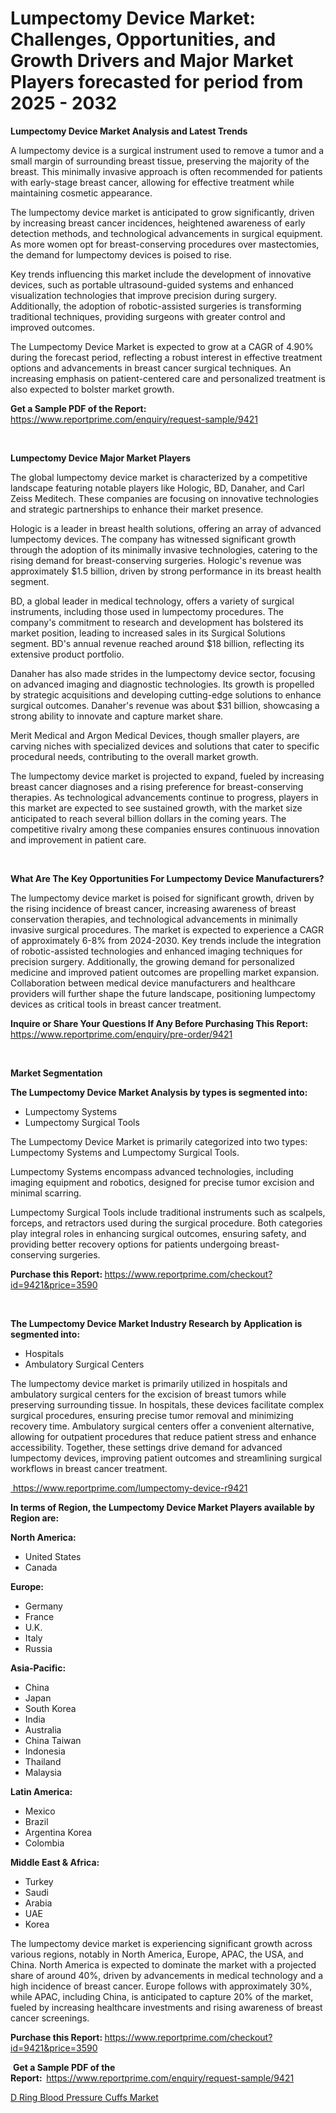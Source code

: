<p><h1>Lumpectomy Device Market: Challenges, Opportunities, and Growth Drivers and Major Market Players forecasted for period from 2025 - 2032</h1></p><p><strong>Lumpectomy Device Market Analysis and Latest Trends</strong></p>
<p><p>A lumpectomy device is a surgical instrument used to remove a tumor and a small margin of surrounding breast tissue, preserving the majority of the breast. This minimally invasive approach is often recommended for patients with early-stage breast cancer, allowing for effective treatment while maintaining cosmetic appearance. </p><p>The lumpectomy device market is anticipated to grow significantly, driven by increasing breast cancer incidences, heightened awareness of early detection methods, and technological advancements in surgical equipment. As more women opt for breast-conserving procedures over mastectomies, the demand for lumpectomy devices is poised to rise. </p><p>Key trends influencing this market include the development of innovative devices, such as portable ultrasound-guided systems and enhanced visualization technologies that improve precision during surgery. Additionally, the adoption of robotic-assisted surgeries is transforming traditional techniques, providing surgeons with greater control and improved outcomes. </p><p>The Lumpectomy Device Market is expected to grow at a CAGR of 4.90% during the forecast period, reflecting a robust interest in effective treatment options and advancements in breast cancer surgical techniques. An increasing emphasis on patient-centered care and personalized treatment is also expected to bolster market growth.</p></p>
<p><strong>Get a Sample PDF of the Report:&nbsp;</strong> <a href="https://www.reportprime.com/enquiry/request-sample/9421?utm_campaign=3108&utm_medium=2&utm_source=Github&utm_content=ia&utm_term=20032025&utm_id=lumpectomy-device">https://www.reportprime.com/enquiry/request-sample/9421</a></p>
<p>&nbsp;</p>
<p><strong>Lumpectomy Device Major Market Players</strong></p>
<p><p>The global lumpectomy device market is characterized by a competitive landscape featuring notable players like Hologic, BD, Danaher, and Carl Zeiss Meditech. These companies are focusing on innovative technologies and strategic partnerships to enhance their market presence.</p><p>Hologic is a leader in breast health solutions, offering an array of advanced lumpectomy devices. The company has witnessed significant growth through the adoption of its minimally invasive technologies, catering to the rising demand for breast-conserving surgeries. Hologic's revenue was approximately $1.5 billion, driven by strong performance in its breast health segment.</p><p>BD, a global leader in medical technology, offers a variety of surgical instruments, including those used in lumpectomy procedures. The company's commitment to research and development has bolstered its market position, leading to increased sales in its Surgical Solutions segment. BD's annual revenue reached around $18 billion, reflecting its extensive product portfolio.</p><p>Danaher has also made strides in the lumpectomy device sector, focusing on advanced imaging and diagnostic technologies. Its growth is propelled by strategic acquisitions and developing cutting-edge solutions to enhance surgical outcomes. Danaher's revenue was about $31 billion, showcasing a strong ability to innovate and capture market share.</p><p>Merit Medical and Argon Medical Devices, though smaller players, are carving niches with specialized devices and solutions that cater to specific procedural needs, contributing to the overall market growth.</p><p>The lumpectomy device market is projected to expand, fueled by increasing breast cancer diagnoses and a rising preference for breast-conserving therapies. As technological advancements continue to progress, players in this market are expected to see sustained growth, with the market size anticipated to reach several billion dollars in the coming years. The competitive rivalry among these companies ensures continuous innovation and improvement in patient care.</p></p>
<p>&nbsp;</p>
<p><strong>What Are The Key Opportunities For Lumpectomy Device Manufacturers?</strong></p>
<p><p>The lumpectomy device market is poised for significant growth, driven by the rising incidence of breast cancer, increasing awareness of breast conservation therapies, and technological advancements in minimally invasive surgical procedures. The market is expected to experience a CAGR of approximately 6-8% from 2024-2030. Key trends include the integration of robotic-assisted technologies and enhanced imaging techniques for precision surgery. Additionally, the growing demand for personalized medicine and improved patient outcomes are propelling market expansion. Collaboration between medical device manufacturers and healthcare providers will further shape the future landscape, positioning lumpectomy devices as critical tools in breast cancer treatment.</p></p>
<p><strong>Inquire or Share Your Questions If Any Before Purchasing This Report:</strong> <a href="https://www.reportprime.com/enquiry/pre-order/9421?utm_campaign=3108&utm_medium=2&utm_source=Github&utm_content=ia&utm_term=20032025&utm_id=lumpectomy-device">https://www.reportprime.com/enquiry/pre-order/9421</a></p>
<p>&nbsp;</p>
<p><strong>Market Segmentation</strong></p>
<p><strong>The Lumpectomy Device Market Analysis by types is segmented into:</strong></p>
<p><ul><li>Lumpectomy Systems</li><li>Lumpectomy Surgical Tools</li></ul></p>
<p><p>The Lumpectomy Device Market is primarily categorized into two types: Lumpectomy Systems and Lumpectomy Surgical Tools. </p><p>Lumpectomy Systems encompass advanced technologies, including imaging equipment and robotics, designed for precise tumor excision and minimal scarring. </p><p>Lumpectomy Surgical Tools include traditional instruments such as scalpels, forceps, and retractors used during the surgical procedure. Both categories play integral roles in enhancing surgical outcomes, ensuring safety, and providing better recovery options for patients undergoing breast-conserving surgeries.</p></p>
<p><strong>Purchase this Report:&nbsp;</strong><a href="https://www.reportprime.com/checkout?id=9421&price=3590&utm_campaign=3108&utm_medium=2&utm_source=Github&utm_content=ia&utm_term=20032025&utm_id=lumpectomy-device">https://www.reportprime.com/checkout?id=9421&price=3590</a></p>
<p>&nbsp;</p>
<p><strong>The Lumpectomy Device Market Industry Research by Application is segmented into:</strong></p>
<p><ul><li>Hospitals</li><li>Ambulatory Surgical Centers</li></ul></p>
<p><p>The lumpectomy device market is primarily utilized in hospitals and ambulatory surgical centers for the excision of breast tumors while preserving surrounding tissue. In hospitals, these devices facilitate complex surgical procedures, ensuring precise tumor removal and minimizing recovery time. Ambulatory surgical centers offer a convenient alternative, allowing for outpatient procedures that reduce patient stress and enhance accessibility. Together, these settings drive demand for advanced lumpectomy devices, improving patient outcomes and streamlining surgical workflows in breast cancer treatment.</p></p>
<p><a href="https://www.reportprime.com/lumpectomy-device-r9421?utm_campaign=3108&utm_medium=2&utm_source=Github&utm_content=ia&utm_term=20032025&utm_id=lumpectomy-device">&nbsp;https://www.reportprime.com/lumpectomy-device-r9421</a></p>
<p><strong>In terms of Region, the Lumpectomy Device Market Players available by Region are:</strong></p>
<p>
    <p> <strong> North America: </strong>
        <ul>
            <li>United States</li>
            <li>Canada</li>
        </ul>
        </p> 
    <p> <strong> Europe: </strong>
        <ul>
            <li>Germany</li>
            <li>France</li>
            <li>U.K.</li>
            <li>Italy</li>
            <li>Russia</li>
        </ul>
        </p> 
    <p> <strong> Asia-Pacific: </strong>
        <ul>
            <li>China</li>
            <li>Japan</li>
            <li>South Korea</li>
            <li>India</li>
            <li>Australia</li>
            <li>China Taiwan</li>
            <li>Indonesia</li>
            <li>Thailand</li>
            <li>Malaysia</li>
        </ul>
        </p> 
    <p> <strong> Latin America: </strong>
        <ul>
            <li>Mexico</li>
            <li>Brazil</li>
            <li>Argentina Korea</li>
            <li>Colombia</li>
        </ul>
        </p> 
    <p> <strong> Middle East & Africa: </strong>
        <ul>
            <li>Turkey</li>
            <li>Saudi</li>
            <li>Arabia</li>
            <li>UAE</li>
            <li>Korea</li>
        </ul>
    </p>
    </p>
<p><p>The lumpectomy device market is experiencing significant growth across various regions, notably in North America, Europe, APAC, the USA, and China. North America is expected to dominate the market with a projected share of around 40%, driven by advancements in medical technology and a high incidence of breast cancer. Europe follows with approximately 30%, while APAC, including China, is anticipated to capture 20% of the market, fueled by increasing healthcare investments and rising awareness of breast cancer screenings.</p></p>
<p><strong>Purchase this Report: </strong><a href="https://www.reportprime.com/checkout?id=9421&price=3590&utm_campaign=3108&utm_medium=2&utm_source=Github&utm_content=ia&utm_term=20032025&utm_id=lumpectomy-device">https://www.reportprime.com/checkout?id=9421&price=3590</a></p>
<p>&nbsp;<strong>Get a Sample PDF of the Report:&nbsp;&nbsp;</strong><a href="https://www.reportprime.com/enquiry/request-sample/9421?utm_campaign=3108&utm_medium=2&utm_source=Github&utm_content=ia&utm_term=20032025&utm_id=lumpectomy-device">https://www.reportprime.com/enquiry/request-sample/9421</a></p>
<p><strong></strong></p>
<p><p><a href="https://github.com/lefiobakali/Market-Research-Report-List-1/blob/main/d-ring-blood-pressure-cuffs-market.md?utm_campaign=3108&utm_medium=2&utm_source=Github&utm_content=ia&utm_term=20032025&utm_id=lumpectomy-device">D Ring Blood Pressure Cuffs Market</a></p></p>